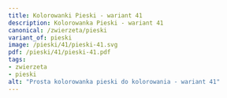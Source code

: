 ```yaml
---
title: Kolorowanki Pieski - wariant 41
description: Kolorowanka Pieski - wariant 41
canonical: /zwierzeta/pieski
variant_of: pieski
image: /pieski/41/pieski-41.svg
pdf: /pieski/41/pieski-41.pdf
tags:
- zwierzeta
- pieski
alt: "Prosta kolorowanka pieski do kolorowania - wariant 41"
---
```

